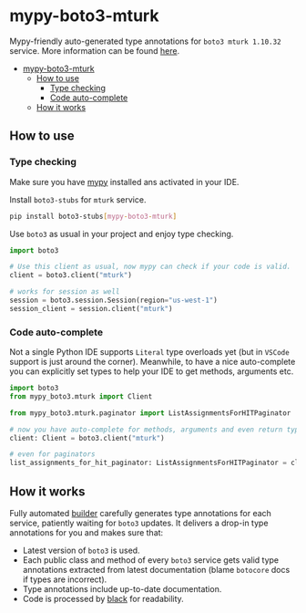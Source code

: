 # mypy-boto3-mturk

Mypy-friendly auto-generated type annotations for `boto3 mturk 1.10.32` service.
More information can be found [here](https://github.com/vemel/mypy_boto3).

- [mypy-boto3-mturk](#mypy-boto3-mturk)
  - [How to use](#how-to-use)
    - [Type checking](#type-checking)
    - [Code auto-complete](#code-auto-complete)
  - [How it works](#how-it-works)

## How to use

### Type checking

Make sure you have [mypy](https://github.com/python/mypy) installed ans activated in your IDE.

Install `boto3-stubs` for `mturk` service.

```bash
pip install boto3-stubs[mypy-boto3-mturk]
```

Use `boto3` as usual in your project and enjoy type checking.

```python
import boto3

# Use this client as usual, now mypy can check if your code is valid.
client = boto3.client("mturk")

# works for session as well
session = boto3.session.Session(region="us-west-1")
session_client = session.client("mturk")

```

### Code auto-complete

Not a single Python IDE supports `Literal` type overloads yet (but in `VSCode` support is just around the corner).
Meanwhile, to have a nice auto-complete you can explicitly set types to help your IDE to get methods, arguments etc.

```python
import boto3
from mypy_boto3.mturk import Client

from mypy_boto3.mturk.paginator import ListAssignmentsForHITPaginator

# now you have auto-complete for methods, arguments and even return types
client: Client = boto3.client("mturk")

# even for paginators
list_assignments_for_hit_paginator: ListAssignmentsForHITPaginator = client.get_paginator("list_assignments_for_hit")
```

## How it works

Fully automated [builder](https://github.com/vemel/mypy_boto3) carefully generates
type annotations for each service, patiently waiting for `boto3` updates. It delivers
a drop-in type annotations for you and makes sure that:

- Latest version of `boto3` is used.
- Each public class and method of every `boto3` service gets valid type annotations
  extracted from latest documentation (blame `botocore` docs if types are incorrect).
- Type annotations include up-to-date documentation.
- Code is processed by [black](https://github.com/psf/black) for readability.